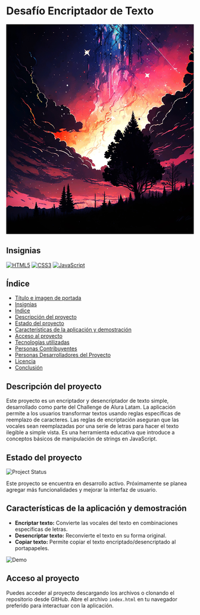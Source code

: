 # Desafío Encriptador de Texto

![Portada](imagenes/bookcover-7828501.jpg)

## Insignias
[![HTML5](https://img.shields.io/badge/HTML5-%23E34F26.svg?style=for-the-badge&logo=html5&logoColor=white)](https://developer.mozilla.org/es/docs/Web/HTML)
[![CSS3](https://img.shields.io/badge/CSS3-%231572B6.svg?style=for-the-badge&logo=css3&logoColor=white)](https://developer.mozilla.org/es/docs/Web/CSS)
[![JavaScript](https://img.shields.io/badge/JavaScript-%23F7DF1E.svg?style=for-the-badge&logo=javascript&logoColor=black)](https://developer.mozilla.org/es/docs/Web/JavaScript)

## Índice
- [Título e imagen de portada](#desafío-encriptador-de-texto)
- [Insignias](#insignias)
- [Índice](#índice)
- [Descripción del proyecto](#descripción-del-proyecto)
- [Estado del proyecto](#estado-del-proyecto)
- [Características de la aplicación y demostración](#características-de-la-aplicación-y-demostración)
- [Acceso al proyecto](#acceso-al-proyecto)
- [Tecnologías utilizadas](#tecnologías-utilizadas)
- [Personas Contribuyentes](#personas-contribuyentes)
- [Personas Desarrolladores del Proyecto](#personas-desarrolladores-del-proyecto)
- [Licencia](#licencia)
- [Conclusión](#conclusión)

## Descripción del proyecto
Este proyecto es un encriptador y desencriptador de texto simple, desarrollado como parte del Challenge de Alura Latam. La aplicación permite a los usuarios transformar textos usando reglas específicas de reemplazo de caracteres. Las reglas de encriptación aseguran que las vocales sean reemplazadas por una serie de letras para hacer el texto ilegible a simple vista. Es una herramienta educativa que introduce a conceptos básicos de manipulación de strings en JavaScript.

## Estado del proyecto
![Project Status](https://img.shields.io/badge/Estado-En%20desarrollo-yellow)

Este proyecto se encuentra en desarrollo activo. Próximamente se planea agregar más funcionalidades y mejorar la interfaz de usuario.

## Características de la aplicación y demostración
- **Encriptar texto:** Convierte las vocales del texto en combinaciones específicas de letras.
- **Desencriptar texto:** Reconvierte el texto en su forma original.
- **Copiar texto:** Permite copiar el texto encriptado/desencriptado al portapapeles.

![Demo](imagenes/demo.gif)

## Acceso al proyecto
Puedes acceder al proyecto descargando los archivos o clonando el repositorio desde GitHub. Abre el archivo `index.html` en tu navegador preferido para interactuar con la aplicación.

